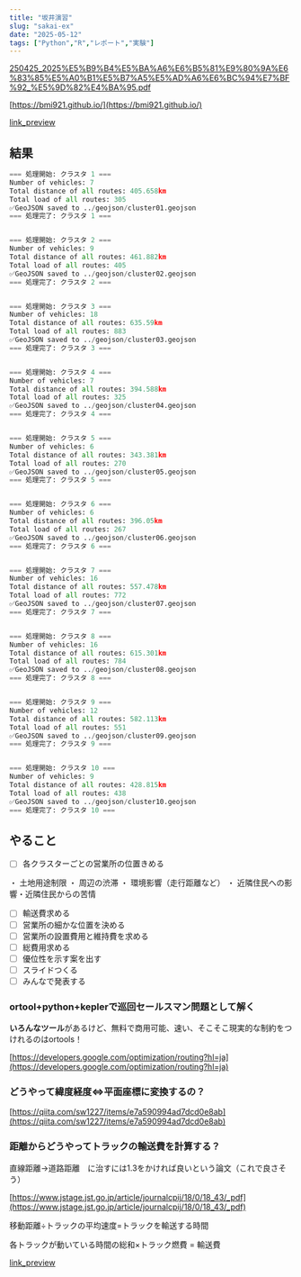 ```yaml
---
title: "坂井演習"
slug: "sakai-ex"
date: "2025-05-12"
tags: ["Python","R","レポート","実験"]
---
```



[250425_2025%E5%B9%B4%E5%BA%A6%E6%B5%81%E9%80%9A%E6%83%85%E5%A0%B1%E5%B7%A5%E5%AD%A6%E6%BC%94%E7%BF%92_%E5%9D%82%E4%BA%95.pdf](https://prod-files-secure.s3.us-west-2.amazonaws.com/869ddd21-7f28-4904-ad9a-084764054f0f/bc9a7be6-fdbe-46c0-9ec8-51a449b6e738/250425_2025%E5%B9%B4%E5%BA%A6%E6%B5%81%E9%80%9A%E6%83%85%E5%A0%B1%E5%B7%A5%E5%AD%A6%E6%BC%94%E7%BF%92_%E5%9D%82%E4%BA%95.pdf?X-Amz-Algorithm=AWS4-HMAC-SHA256&X-Amz-Content-Sha256=UNSIGNED-PAYLOAD&X-Amz-Credential=ASIAZI2LB466XLPHFY7L%2F20250515%2Fus-west-2%2Fs3%2Faws4_request&X-Amz-Date=20250515T130841Z&X-Amz-Expires=3600&X-Amz-Security-Token=IQoJb3JpZ2luX2VjEHUaCXVzLXdlc3QtMiJGMEQCIGUCv%2BiK1Wkcf8iI8esBF3DP40106tNouHFZyIO%2B6nAQAiA1RmLD%2FZ0%2B1gE7KnUxNQek2gLHP0783o8B%2B67e2OolDSr%2FAwgtEAAaDDYzNzQyMzE4MzgwNSIMW0hFxusvSU46Q2WfKtwDAVZD58d3hy3mtsOUoddq3CbX2iVkC%2FJTM5wj9S5K9cYT6v6MH8TfbF0wdxY%2B1SKl1FHPYjS5dXk1qWL65cQWtHh8YGwTXCsLPTH1EFHsjWwm7BXc3T5vzx7b6fJ4MMZ1R5XgEI3I%2FUzQW0TCLzaDHIZDBRY0%2FpgRm6wkKA8BgRzqy0Ch90uOMQpCsD692dW6Z5CzfCRUNtckSaTkfgzkjWiKVzWv5t7iHryKDY8E8qpMvNwpf8jLIaa0j%2BmstgxrF%2BRWJPgPzclHMQrR3nJ9G6G4KoNEMDU2Pq8tdsXe6OS%2FqflRN0KKCjcbiYBPIfWiAKPTxmooN6bqy1dXT2OG2wcKiKQlt1VaoNcvJ0nOnUabqSGqPXGSlCLSt7kzZGpagv5MouWOHP%2BK8EEmQ284aFfD4hX7duchiVIuuoX4xM30I0laCEwK2afCfV8h0eIgNAQKa5Jt%2F%2FiiQsVfMgeoeFgWleEkf9lTpwvwj4KvNRqQZdq96yNuF3hnb6UnnHjbkObAyvDQsq%2BtpG9B%2BN%2BhWGDAKywSD9TU3caA4jlPlMaZ0iQoK8QKFXcTu%2BsCCsv2omnpm0E0HsdPhKA05iSre%2FJZ8QCZrqYqwC89RAY%2BNIDLusOYYIG5cXYK544w27mXwQY6pgFawSU5CQtVtEKT6fkfP%2FAA4Mz1Gm2WyAhpIibErLt%2FHeJqM2umpdsbMKNk5X55yYoWVlNHXeRCTAOSyyrgtNAG9Znvet6pOp3nJvPCxM0TMeZma8ttXE9e9eRwBLZpojxnLLejTe5WPqi8%2B3Z3x8vTS13qcJVhx%2Fj1d8OpvEt4l%2BuIJB5qO90AOWo5YjOEw7T0htZ%2BVwsG26H2oq6PgFUHvwLH2Vwj&X-Amz-Signature=70b1ee31a66b2d7c052adb92b5b44005ff58b022727a6f2bedf9440d2d4b5c59&X-Amz-SignedHeaders=host&x-id=GetObject)


[https://bmi921.github.io/](https://bmi921.github.io/)


[link_preview](https://github.com/bmi921/logistics-cluster-cvrp/blob/main/output/centers.csv)


## 結果


```python
=== 処理開始: クラスタ 1 ===
Number of vehicles: 7
Total distance of all routes: 405.658km
Total load of all routes: 305
✅GeoJSON saved to ../geojson/cluster01.geojson
=== 処理完了: クラスタ 1 ===


=== 処理開始: クラスタ 2 ===
Number of vehicles: 9
Total distance of all routes: 461.882km
Total load of all routes: 405
✅GeoJSON saved to ../geojson/cluster02.geojson
=== 処理完了: クラスタ 2 ===


=== 処理開始: クラスタ 3 ===
Number of vehicles: 18
Total distance of all routes: 635.59km
Total load of all routes: 883
✅GeoJSON saved to ../geojson/cluster03.geojson
=== 処理完了: クラスタ 3 ===


=== 処理開始: クラスタ 4 ===
Number of vehicles: 7
Total distance of all routes: 394.588km
Total load of all routes: 325
✅GeoJSON saved to ../geojson/cluster04.geojson
=== 処理完了: クラスタ 4 ===


=== 処理開始: クラスタ 5 ===
Number of vehicles: 6
Total distance of all routes: 343.381km
Total load of all routes: 270
✅GeoJSON saved to ../geojson/cluster05.geojson
=== 処理完了: クラスタ 5 ===


=== 処理開始: クラスタ 6 ===
Number of vehicles: 6
Total distance of all routes: 396.05km
Total load of all routes: 267
✅GeoJSON saved to ../geojson/cluster06.geojson
=== 処理完了: クラスタ 6 ===


=== 処理開始: クラスタ 7 ===
Number of vehicles: 16
Total distance of all routes: 557.478km
Total load of all routes: 772
✅GeoJSON saved to ../geojson/cluster07.geojson
=== 処理完了: クラスタ 7 ===


=== 処理開始: クラスタ 8 ===
Number of vehicles: 16
Total distance of all routes: 615.301km
Total load of all routes: 784
✅GeoJSON saved to ../geojson/cluster08.geojson
=== 処理完了: クラスタ 8 ===


=== 処理開始: クラスタ 9 ===
Number of vehicles: 12
Total distance of all routes: 582.113km
Total load of all routes: 551
✅GeoJSON saved to ../geojson/cluster09.geojson
=== 処理完了: クラスタ 9 ===


=== 処理開始: クラスタ 10 ===
Number of vehicles: 9
Total distance of all routes: 428.815km
Total load of all routes: 438
✅GeoJSON saved to ../geojson/cluster10.geojson
=== 処理完了: クラスタ 10 ===
```


## やること

- [ ] 各クラスターごとの営業所の位置きめる

・ 土地用途制限
・ 周辺の渋滞
・ 環境影響（走行距離など）
・ 近隣住民への影響・近隣住民からの苦情

- [ ] 輸送費求める
- [ ] 営業所の細かな位置を決める
- [ ] 営業所の設置費用と維持費を求める
- [ ] 総費用求める
- [ ] 優位性を示す案を出す
- [ ] スライドつくる
- [ ] みんなで発表する

### ortool+python+keplerで巡回セールスマン問題として解く


**いろんなツール**があるけど、無料で商用可能、速い、そこそこ現実的な制約をつけれるのはortools！


[https://developers.google.com/optimization/routing?hl=ja](https://developers.google.com/optimization/routing?hl=ja)


### どうやって緯度経度⇔平面座標に変換するの？


[https://qiita.com/sw1227/items/e7a590994ad7dcd0e8ab](https://qiita.com/sw1227/items/e7a590994ad7dcd0e8ab)


### 距離からどうやってトラックの輸送費を計算する？


直線距離→道路距離　に治すには1.3をかければ良いという論文（これで良さそう）


[https://www.jstage.jst.go.jp/article/journalcpij/18/0/18_43/_pdf](https://www.jstage.jst.go.jp/article/journalcpij/18/0/18_43/_pdf)


移動距離÷トラックの平均速度=トラックを輸送する時間


各トラックが動いている時間の総和×トラック燃費 = 輸送費


[link_preview](https://github.com/bmi921/logistics-cluster-cvrp)

